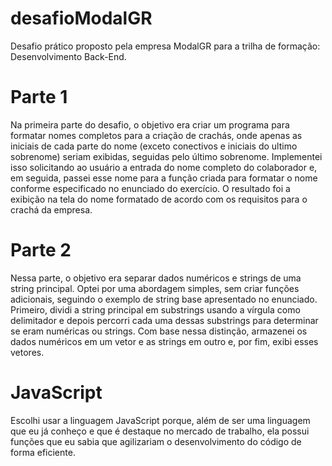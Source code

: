 # desafioModalGR
Desafio prático proposto pela empresa ModalGR para a trilha de formação: Desenvolvimento Back-End.

# Parte 1
Na primeira parte do desafio, o objetivo era criar um programa para formatar nomes completos para a criação de crachás, onde apenas as iniciais de cada parte do nome (exceto conectivos e iniciais do ultimo sobrenome) seriam exibidas, seguidas pelo último sobrenome. Implementei isso solicitando ao usuário a entrada do nome completo do colaborador e, em seguida, passei esse nome para a função criada para formatar o nome conforme especificado no enunciado do exercício. O resultado foi a exibição na tela do nome formatado de acordo com os requisitos para o crachá da empresa.

# Parte 2
Nessa parte, o objetivo era separar dados numéricos e strings de uma string principal. 
Optei por uma abordagem simples, sem criar funções adicionais, seguindo o exemplo de string base apresentado no enunciado. 
Primeiro, dividi a string principal em substrings usando a vírgula como delimitador e depois percorri cada uma dessas substrings para determinar se eram numéricas ou strings. Com base nessa distinção, armazenei os dados numéricos em um vetor e as strings em outro e, por fim, exibi esses vetores.

# JavaScript
Escolhi usar a linguagem JavaScript porque, além de ser uma linguagem que eu já conheço e que é destaque no mercado de trabalho, ela possui funções que eu sabia que agilizariam o desenvolvimento do código de forma eficiente.
